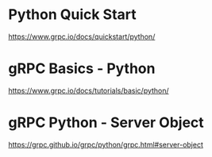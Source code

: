 # Python Quick Start #

https://www.grpc.io/docs/quickstart/python/


# gRPC Basics - Python #

https://www.grpc.io/docs/tutorials/basic/python/


# gRPC Python - Server Object #

https://grpc.github.io/grpc/python/grpc.html#server-object

